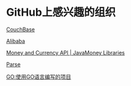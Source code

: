 GitHub上感兴趣的组织
====================
[CouchBase](https://github.com/couchbase) 

[Alibaba](https://github.com/alibaba)

[Money and Currency API | JavaMoney Libraries](https://github.com/JavaMoney)

[Parse](https://github.com/ParsePlatform)

[GO:使用GO语言编写的项目](https://github.com/facebookgo)
